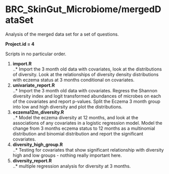 # BRC_SkinGut_Microbiome/mergedDataSet
Analysis of the merged data set for a set of questions.

**Project.id = 4**


Scripts in no particular order.  

1. **import.R**  
..* Import the 3 month old data with covariates, look at the distributions of diversity. Look at the relationships of diversity density distributions with eczema status at 3 months conditional on covariates.  
2. **univariate_report.R**  
..* Import the 3 month old data with covariates. Regress the Shannon diversity index and logit transformed abundances of microbes on each of the covariates and report p-values. Split the Eczema 3 month group into low and high diversity and plot the distributions.  
3. **eczema12m_diversity.R**  
..* Model the eczema diversity at 12 months, and look at the associations of any covariates in a logistic regression model. Model the change from 3 months eczema status to 12 months as a multinomial distribution and binomial distribution and report the significant covariates.  
4. **diversity_high_group.R**  
..* Testing for covariates that show significant relationship with diversity high and low groups - nothing really important here.  
5. **diversity_report.R**  
..* multiple regression analysis for diversity at 3 months.  

